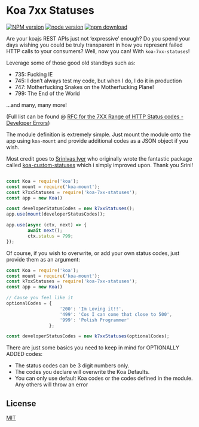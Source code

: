 # Koa 7xx Statuses

[![NPM version][npm-image]][npm-url]
[![node version][node-image]][node-url]
[![npm download][download-image]][download-url]

[npm-image]: https://img.shields.io/npm/v/koa-7xx-statuses.svg?style=flat-square
[npm-url]: https://npmjs.org/package/koa-7xx-statuses
[node-image]: https://img.shields.io/badge/node.js-%3E=_0.11-green.svg?style=flat-square
[node-url]: http://nodejs.org/download/
[download-image]: https://img.shields.io/npm/dm/koa-7xx-statuses.svg?style=flat-square
[download-url]: https://npmjs.org/package/koa-7xx-statuses

Are your koajs REST APIs just not ‘expressive’ enough? Do you spend your days wishing you could be truly transparent in how you represent failed HTTP calls to your consumers? Well, now you can! With `koa-7xx-statuses`! 

Leverage some of those good old standbys such as: 

- 735: Fucking IE
- 745: I don’t always test my code, but when I do, I do it in production
- 747: Motherfucking Snakes on the Motherfucking Plane!
- 799: The End of the World

…and many, many more!

(Full list can be found @ [RFC for the 7XX Range of HTTP Status codes - Developer Errors](https://github.com/joho/7XX-rfc))

The module definition is extremely simple. Just mount the module onto the app using `koa-mount` and provide additional codes as a JSON object if you wish.

Most credit goes to [Srinivas Iyer](https://github.com/srinivasiyer/) who originally wrote the fantastic package called [koa-custom-statuses](https://github.com/srinivasiyer/koa-custom-statuses) which i simply improved upon. Thank you Srini!
```js

const Koa = require('koa');
const mount = require('koa-mount');
const k7xxStatuses = require('koa-7xx-statuses');
const app = new Koa()

const developerStatusCodes = new k7xxStatuses();
app.use(mount(developerStatusCodes));

app.use(async (ctx, next) => {
        await next();
        ctx.status = 799;
});

```

Of course, if you wish to overwrite, or add your own status codes, just provide them as an argument:

```js
const Koa = require('koa');
const mount = require('koa-mount');
const k7xxStatuses = require('koa-7xx-statuses');
const app = new Koa()

// Cause you feel like it
optionalCodes = {
                    '200': 'Im Loving it!!',
                    '499': 'Cos I can come that close to 500',
                    '999': 'Polish Programmer'
                };

const developerStatusCodes = new k7xxStatuses(optionalCodes);
```
There are just some basics you need to keep in mind for OPTIONALLY ADDED codes:

- The status codes can be 3 digit numbers only.
- The codes you declare will overwrite the Koa Defaults.
- You can only use default Koa codes or the codes defined in the module. Any others will throw an error

## License

[MIT](LICENSE)
